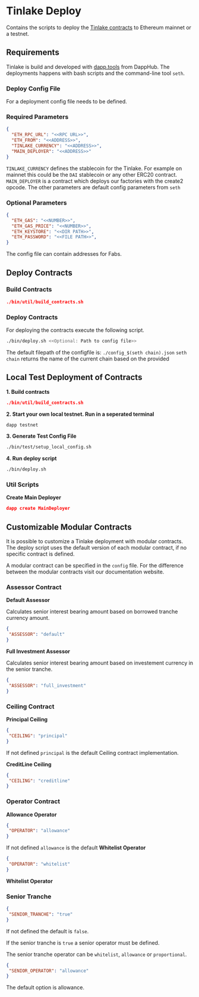 # Tinlake Deploy
Contains the scripts to deploy the [Tinlake contracts](https://github.com/centrifuge/tinlake]) to Ethereum mainnet or a testnet.


## Requirements
Tinlake is build and developed with  [dapp.tools](https://github.com/dapphub/dapptools) from DappHub.
The deployments happens with bash scripts and the command-line tool `seth`.



### Deploy Config File
For a deployment config file needs to be defined.
### Required Parameters
```json
{
  "ETH_RPC_URL": "<<RPC URL>>",
  "ETH_FROM": "<<ADDRESS>>",
  "TINLAKE_CURRENCY": "<<ADDRESS>>",
  "MAIN_DEPLOYER": "<<ADDRESS>>"
}
```
`TINLAKE_CURRENCY` defines the stablecoin for the Tinlake. For example on mainnet this could be the `DAI` stablecoin or any other ERC20 contract.
`MAIN_DEPLOYER` is a contract which deploys our factories with the create2 opcode.  The other parameters are default config parameters from `seth`


### Optional Parameters
```json
{
  "ETH_GAS": "<<NUMBER>>",
  "ETH_GAS_PRICE": "<<NUMBER>>",
  "ETH_KEYSTORE": "<<DIR PATH>>",
  "ETH_PASSWORD": "<<FILE PATH>>",
}
```
The config file can contain addresses for Fabs.

## Deploy Contracts

### Build Contracts

```json
./bin/util/build_contracts.sh
```

### Deploy Contracts
For deploying the contracts execute the following script.

```bash
./bin/deploy.sh <<Optional: Path to config file>>
```
The default filepath of the configfile is: `./config_$(seth chain).json`
`seth chain` returns the name of the current chain based on the provided 

## Local Test Deployment of Contracts
**1. Build contracts**
```json
./bin/util/build_contracts.sh
```

**2. Start your own local testnet. Run in a seperated terminal**
```bash
dapp testnet

```
**3. Generate Test Config File**
```bash
./bin/test/setup_local_config.sh 
```

**4. Run deploy script**
```bash
./bin/deploy.sh
```

### Util Scripts

**Create Main Deployer**
```json
dapp create MainDeployer 
```

## Customizable Modular Contracts
It is possible to customize a Tinlake deployment with modular contracts. The deploy script
uses the default version of each modular contract, if no specific contract is defined.

A modular contract can be specified in the `config` file. For the difference between the modular contracts
visit our documentation website.

### Assessor Contract

**Default Assessor**

Calculates senior interest bearing amount based on borrowed tranche currency amount.
```json
{
 "ASSESSOR": "default"
}
```
**Full Investment Assessor**

Calculates senior interest bearing amount based on investement currency in the senior tranche.
```json
{
 "ASSESSOR": "full_investment"
}
```
### Ceiling Contract

**Principal Ceiling**
```json
{
 "CEILING": "principal"
}
```
If not defined `principal` is the default Ceiling contract implementation.

**CreditLine Ceiling**
```json
{
 "CEILING": "creditline"
}
```
### Operator Contract

**Allowance Operator**
```json
{
 "OPERATOR": "allowance"
}
```
If not defined `allowance` is the default
**Whitelist Operator**
```json
{
 "OPERATOR": "whitelist"
}
```

**Whitelist Operator**

### Senior Tranche
```json
{
 "SENIOR_TRANCHE": "true"
}
```
If not defined the default is `false`.

If the senior tranche is `true` a senior operator must be defined.

The senior tranche operator can be `whitelist`, `allowance` or `proportional`.

```json
{
 "SENIOR_OPERATOR": "allowance"
}
```
The default option is allowance.
